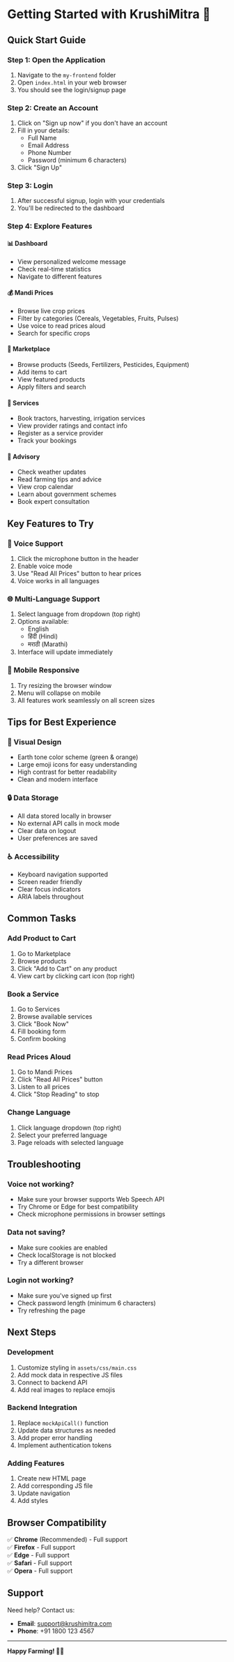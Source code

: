 # Getting Started with KrushiMitra 🌾

## Quick Start Guide

### Step 1: Open the Application
1. Navigate to the `my-frontend` folder
2. Open `index.html` in your web browser
3. You should see the login/signup page

### Step 2: Create an Account
1. Click on "Sign up now" if you don't have an account
2. Fill in your details:
   - Full Name
   - Email Address
   - Phone Number
   - Password (minimum 6 characters)
3. Click "Sign Up"

### Step 3: Login
1. After successful signup, login with your credentials
2. You'll be redirected to the dashboard

### Step 4: Explore Features

#### 📊 Dashboard
- View personalized welcome message
- Check real-time statistics
- Navigate to different features

#### 💰 Mandi Prices
- Browse live crop prices
- Filter by categories (Cereals, Vegetables, Fruits, Pulses)
- Use voice to read prices aloud
- Search for specific crops

#### 🛒 Marketplace
- Browse products (Seeds, Fertilizers, Pesticides, Equipment)
- Add items to cart
- View featured products
- Apply filters and search

#### 🚜 Services
- Book tractors, harvesting, irrigation services
- View provider ratings and contact info
- Register as a service provider
- Track your bookings

#### 🌱 Advisory
- Check weather updates
- Read farming tips and advice
- View crop calendar
- Learn about government schemes
- Book expert consultation

## Key Features to Try

### 🎤 Voice Support
1. Click the microphone button in the header
2. Enable voice mode
3. Use "Read All Prices" button to hear prices
4. Voice works in all languages

### 🌐 Multi-Language Support
1. Select language from dropdown (top right)
2. Options available:
   - English
   - हिंदी (Hindi)
   - मराठी (Marathi)
3. Interface will update immediately

### 📱 Mobile Responsive
1. Try resizing the browser window
2. Menu will collapse on mobile
3. All features work seamlessly on all screen sizes

## Tips for Best Experience

### 🎨 Visual Design
- Earth tone color scheme (green & orange)
- Large emoji icons for easy understanding
- High contrast for better readability
- Clean and modern interface

### 🔒 Data Storage
- All data stored locally in browser
- No external API calls in mock mode
- Clear data on logout
- User preferences are saved

### ♿ Accessibility
- Keyboard navigation supported
- Screen reader friendly
- Clear focus indicators
- ARIA labels throughout

## Common Tasks

### Add Product to Cart
1. Go to Marketplace
2. Browse products
3. Click "Add to Cart" on any product
4. View cart by clicking cart icon (top right)

### Book a Service
1. Go to Services
2. Browse available services
3. Click "Book Now"
4. Fill booking form
5. Confirm booking

### Read Prices Aloud
1. Go to Mandi Prices
2. Click "Read All Prices" button
3. Listen to all prices
4. Click "Stop Reading" to stop

### Change Language
1. Click language dropdown (top right)
2. Select your preferred language
3. Page reloads with selected language

## Troubleshooting

### Voice not working?
- Make sure your browser supports Web Speech API
- Try Chrome or Edge for best compatibility
- Check microphone permissions in browser settings

### Data not saving?
- Make sure cookies are enabled
- Check localStorage is not blocked
- Try a different browser

### Login not working?
- Make sure you've signed up first
- Check password length (minimum 6 characters)
- Try refreshing the page

## Next Steps

### Development
1. Customize styling in `assets/css/main.css`
2. Add mock data in respective JS files
3. Connect to backend API
4. Add real images to replace emojis

### Backend Integration
1. Replace `mockApiCall()` function
2. Update data structures as needed
3. Add proper error handling
4. Implement authentication tokens

### Adding Features
1. Create new HTML page
2. Add corresponding JS file
3. Update navigation
4. Add styles

## Browser Compatibility

✅ **Chrome** (Recommended) - Full support  
✅ **Firefox** - Full support  
✅ **Edge** - Full support  
✅ **Safari** - Full support  
✅ **Opera** - Full support  

## Support

Need help? Contact us:
- **Email**: support@krushimitra.com
- **Phone**: +91 1800 123 4567

---

**Happy Farming! 🌾✨**

